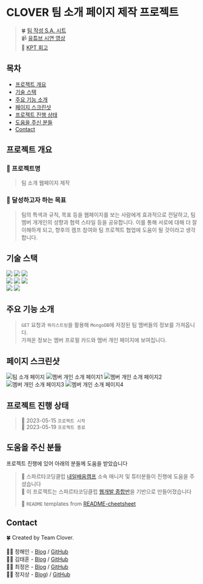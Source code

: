 # CLOVER 팀 소개 페이지 제작 프로젝트
> 🍀 [팀 작성 S.A. 시트](https://teamsparta.notion.site/B-6-S-A-5c59f43592df49c3aa81c78e5e651135)<br>
> 📹 [유튜브 시연 영상](https://youtu.be/RvyyM1NGqc8)<br>
> 📝 [KPT 회고](https://teamsparta.notion.site/KPT-d7cb9b5055474f07a1a4bfc3eb13c114)

## 목차
* [프로젝트 개요](#프로젝트-개요)
* [기술 스택](#기술-스택)
* [주요 기능 소개](#주요-기능-소개)
* [페이지 스크린샷](#페이지-스크린샷)
* [프로젝트 진행 상태](#프로젝트-진행-상태)
* [도움을 주신 분들](#도움을-주신-분들)
* [Contact](#contact)
<!-- * [License](#license) -->


## 프로젝트 개요
### 📛 프로젝트명
> 팀 소개 웹페이지 제작

### 🥅 달성하고자 하는 목표 
> 팀의 특색과 규칙, 목표 등을 웹페이지를 보는 사람에게 효과적으로 전달하고, 팀 멤버 개개인의 성향과 협력 스타일 등을 공유합니다. 이를 통해 서로에 대해 더 잘 이해하게 되고, 향후의 캠프 참여와 팀 프로젝트 협업에 도움이 될 것이라고 생각합니다.



## 기술 스택
<div align=left>
<img src="https://img.shields.io/badge/html5-E34F26?style=for-the-badge&logo=html5&logoColor=white">
<img src="https://img.shields.io/badge/css-1572B6?style=for-the-badge&logo=css3&logoColor=white">
<img src="https://img.shields.io/badge/javascript-F7DF1E?style=for-the-badge&logo=javascript&logoColor=black">
 <br>
<img src="https://img.shields.io/badge/python-3776AB?style=for-the-badge&logo=python&logoColor=white">
<img src="https://img.shields.io/badge/flask-000000?style=for-the-badge&logo=flask&logoColor=white">
<img src="https://img.shields.io/badge/mongoDB-47A248?style=for-the-badge&logo=MongoDB&logoColor=white">
 <br>
<img src="https://img.shields.io/badge/bootstrap-7952B3?style=for-the-badge&logo=bootstrap&logoColor=white">
<img src="https://img.shields.io/badge/github-181717?style=for-the-badge&logo=github&logoColor=white">
</div>

## 주요 기능 소개
> `GET` 요청과 `쿼리스트링`을 활용해 `MongoDB`에 저장된 팀 멤버들의 정보를 가져옵니다. <br>
> 가져온 정보는 멤버 프로필 카드와 멤버 개인 페이지에 보여집니다.

## 페이지 스크린샷
![팀 소개 페이지](https://i.postimg.cc/tgkF56PH/localhost-5000-team-2.png)
![멤버 개인 소개 페이지1](https://i.postimg.cc/HLrMCkPq/localhost-5000-member-id-6462ea336d8b805049285d4e.png)
![멤버 개인 소개 페이지2](https://i.postimg.cc/qvPJzB7V/localhost-5000-member-id-646439f43b01cab626266a6e.png)
![멤버 개인 소개 페이지3](https://i.postimg.cc/DZF7PCsx/localhost-5000-member-id-64643f543b01cab626266a6f.png)
![멤버 개인 소개 페이지4](https://i.postimg.cc/nLqH78ss/localhost-5000-member-id-6464401d3b01cab626266a71.png)


## 프로젝트 진행 상태
> 🚩 2023-05-15 `프로젝트 시작`<br>
> 🚩 2023-05-19 `프로젝트 종료`
 

## 도움을 주신 분들
프로젝트 진행에 있어 아래의 분들께 도움을 받았습니다 <br>

> 🤝 스파르타코딩클럽 [내일배움캠프](https://nbcamp.spartacodingclub.kr/) 소속 매니저 및 튜터분들이 진행에 도움을 주셨습니다<br>
> 🤝 이 프로젝트는 스파르타코딩클럽 [웹개발 종합반](https://spartacodingclub.kr/online/web)을 기반으로 만들어졌습니다<br>
> 
> 🤝 `README` templates from [README-cheetsheet](https://github.com/ritaly/README-cheatsheet)


## Contact
🍀 Created by Team Clover.<br><br>
👩‍💻 정해인 - [Blog](https://haeinj-backend-study.tistory.com/) / [GitHub](https://github.com/haeinjung3)<br>
👨‍💻 김태훈 - [Blog](https://skillazit.tistory.com/) / [GitHub](https://github.com/sxi8022)<br>
👩‍💻 최정은 - [Blog](https://velog.io/@temprmn) / [GitHub](https://github.com/jungeun5-choi/)<br>
👨‍💻 정지상 - [Blog](https://velog.io/@jjsjjs9)) / [GitHub](https://github.com/jjsjjs9/)<br>
